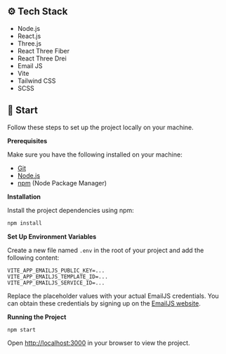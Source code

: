 ## ⚙️ Tech Stack

- Node.js
- React.js
- Three.js
- React Three Fiber
- React Three Drei
- Email JS
- Vite
- Tailwind CSS
- SCSS


## 🤸 Start 

Follow these steps to set up the project locally on your machine.

**Prerequisites**

Make sure you have the following installed on your machine:

- [Git](https://git-scm.com/)
- [Node.js](https://nodejs.org/en)
- [npm](https://www.npmjs.com/) (Node Package Manager)

**Installation**

Install the project dependencies using npm:

```bash
npm install
```

**Set Up Environment Variables**

Create a new file named `.env` in the root of your project and add the following content:

```env
VITE_APP_EMAILJS_PUBLIC_KEY=...
VITE_APP_EMAILJS_TEMPLATE_ID=...
VITE_APP_EMAILJS_SERVICE_ID=...
```

Replace the placeholder values with your actual EmailJS credentials. You can obtain these credentials by signing up on the [EmailJS website](https://www.emailjs.com/).

**Running the Project**

```bash
npm start
```

Open [http://localhost:3000](http://localhost:3000) in your browser to view the project.

